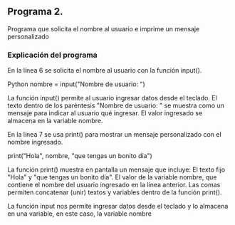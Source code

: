 ## Programa 2.
Programa que solicita el nombre al usuario e imprime un mensaje personalizado

### Explicación del programa
En la línea 6 se solicita el nombre al usuario con la función input().

 Python
nombre = input("Nombre de usuario: ")  

La función input() permite al usuario ingresar datos desde el teclado.
El texto dentro de los paréntesis "Nombre de usuario: " se muestra como un mensaje para indicar al usuario qué ingresar.
El valor ingresado se almacena en la variable nombre.

En la línea 7 se usa print() para mostrar un mensaje personalizado con el nombre ingresado.

print("Hola", nombre, "que tengas un bonito día")

La función print() muestra en pantalla un mensaje que incluye:
El texto fijo "Hola" y "que tengas un bonito día".
El valor de la variable nombre, que contiene el nombre del usuario ingresado en la línea anterior.
Las comas permiten concatenar (unir) textos y variables dentro de la función print().

La función input nos permite ingresar datos desde el teclado y lo almacena en una variable, en este caso, la variable nombre

